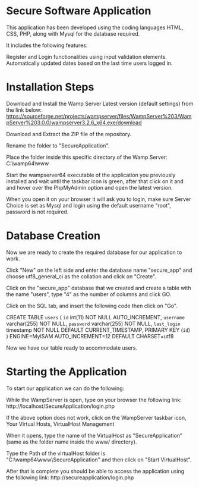 
# Secure Software Application

This application has been developed using the coding languages HTML, CSS, PHP, 
along with Mysql for the database required.

It includes the following features:

Register and Login functionalities using input validation elements.
Automatically updated dates based on the last time users logged in.

# Installation Steps

Download and Install the Wamp Server Latest version (default settings) from the link below:
https://sourceforge.net/projects/wampserver/files/WampServer%203/WampServer%203.0.0/wampserver3.2.6_x64.exe/download

Download and Extract the ZIP file of the repository.

Rename the folder to "SecureApplication".

Place the folder inside this specific directory of the Wamp Server: C:\wamp64\www

Start the wampserver64 executable of the application you previously installed and wait 
until the taskbar icon is green, after that click on it and and hover over the PhpMyAdmin
option and open the latest version.

When you open it on your browser it will ask you to login, make sure Server Choice is set as
Mysql and login using the default username "root", password is not required.

# Database Creation

Now we are ready to create the required database for our application to work.

Click "New" on the left side and enter the database name "secure_app" and choose utf8_general_ci
as the collation and click on "Create".

Click on the "secure_app" database that we created and create a table with the name "users", type "4" as the number of columns
and click GO.

Click on the SQL tab, and insert the following code then click on "Go".

CREATE TABLE `users` (
  `id` int(11) NOT NULL AUTO_INCREMENT,
  `username` varchar(255) NOT NULL,
  `password` varchar(255) NOT NULL,
  `last_login` timestamp NOT NULL DEFAULT CURRENT_TIMESTAMP,
  PRIMARY KEY (`id`)
) ENGINE=MyISAM AUTO_INCREMENT=12 DEFAULT CHARSET=utf8


Now we have our table ready to accommodate users.


# Starting the Application

To start our application we can do the following:

While the WampServer is open, type on your browser the following link:
http://localhost/SecureApplication/login.php

If the above option does not work, click on the WampServer taskbar icon,
Your Virtual Hosts, VirtualHost Management

When it opens, type the name of the VirtualHost as "SecureApplication" (same as the folder name inside the www/ directory).

Type the Path  of the virtualHost folder is "C:\wamp64\www\SecureApplication" and then click on "Start VirtualHost".

After that is complete you should be able to access the application using the following link:
http://secureapplication/login.php

